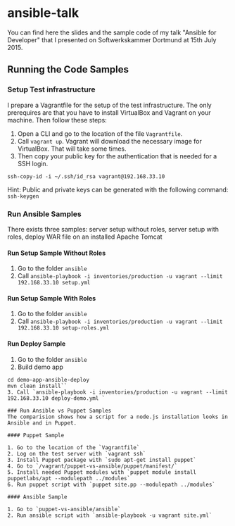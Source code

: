 # ansible-talk

You can find here the slides and the sample code of my talk "Ansible for Developer" that I presented on Softwerkskammer Dortmund at 15th July 2015.

## Running the Code Samples

### Setup Test infrastructure
I prepare a Vagrantfile for the setup of the test infrastructure. The only prerequires are that you have to install VirtualBox and Vagrant on your machine. Then follow these steps:

1. Open a CLI and go to the location of the file `Vagrantfile`.
2. Call `vagrant up`. Vagrant will download the necessary image for VirtualBox. That will take some times.
3. Then copy your public key for the authentication that is needed for a SSH login.
```
ssh-copy-id -i ~/.ssh/id_rsa vagrant@192.168.33.10
```
Hint: Public and private keys can be generated with the following command: `ssh-keygen`

### Run Ansible Samples
There exists three samples: server setup without roles, server setup with roles, deploy WAR file on an installed Apache Tomcat

#### Run Setup Sample Without Roles 

1. Go to the folder `ansible`
2. Call `ansible-playbook -i inventories/production -u vagrant --limit 192.168.33.10 setup.yml`

#### Run Setup Sample With Roles

1. Go to the folder `ansible`
2. Call `ansible-playbook -i inventories/production -u vagrant --limit 192.168.33.10 setup-roles.yml`

#### Run Deploy Sample

1. Go to the folder `ansible`
2. Build demo app 
```
cd demo-app-ansible-deploy
mvn clean install``
3. Call `ansible-playbook -i inventories/production -u vagrant --limit 192.168.33.10 deploy-demo.yml `

### Run Ansible vs Puppet Samples
The comparision shows how a script for a node.js installation looks in Ansible and in Puppet.

#### Puppet Sample

1. Go to the location of the `Vagrantfile`
2. Log on the test server with `vagrant ssh`
3. Install Puppet package with `sudo apt-get install puppet`
4. Go to `/vagrant/puppet-vs-ansible/puppet/manifest/`
5. Install needed Puppet modules with `puppet module install puppetlabs/apt --modulepath ../modules`
6. Run puppet script with `puppet site.pp --modulepath ../modules`

#### Ansible Sample

1. Go to `puppet-vs-ansible/ansible`
2. Run ansible script with `ansible-playbook -u vagrant site.yml`

